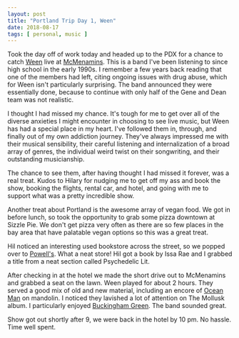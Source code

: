 ```yaml
---
layout: post
title: "Portland Trip Day 1, Ween"
date: 2018-08-17
tags: [ personal, music ]
---
```


Took the day off of work today and headed up to the PDX for a chance to catch
[Ween](https://en.wikipedia.org/wiki/Ween) live at
[McMenamins](https://edgefieldconcerts.com/). This is a band I've been listening
to since high school in the early 1990s. I remember a few years back reading
that one of the members had left, citing ongoing issues with drug abuse, which
for Ween isn't particularly surprising. The band announced they were
essentially done, because to continue with only half of the Gene and Dean team
was not realistic.

I thought I had missed my chance. It's tough for me to get over all of the
diverse anxieties I might encounter in choosing to see live music, but Ween has
had a special place in my heart. I've followed them in, through, and finally
out of my own addiction journey. They've always impressed me with their musical
sensibility, their careful listening and internalization of a broad array of
genres, the individual weird twist on their songwriting, and their outstanding
musicianship.

The chance to see them, after having thought I had missed it forever, was a
real treat. Kudos to Hilary for nudging me to get off my ass and book the show,
booking the flights, rental car, and hotel, and going with me to support what
was a pretty incredible show.

Another treat about Portland is the awesome array of vegan food. We got in
before lunch, so took the opportunity to grab some pizza downtown at Sizzle
Pie. We don't get pizza very often as there are so few places in the bay area
that have palatable vegan options so this was a great treat.

Hil noticed an interesting used bookstore across the street, so we popped over
to [Powell's](http://www.powells.com/). What a neat store! Hil got a book by
Issa Rae and I grabbed a title from a neat section called Psychedelic Lit.

After checking in at the hotel we made the short drive out to McMenamins
and grabbed a seat on the lawn. Ween played for about 2 hours. They served
a good mix of old and new material, including an encore of
[Ocean Man](https://www.youtube.com/watch?v=cs926AIL-ck) on mandolin. I noticed
they lavished a lot of attention on The Mollusk album. I particularly enjoyed
[Buckingham Green](https://www.youtube.com/watch?v=YBDluMsYN4c). The band
sounded great.

Show got out shortly after 9, we were back in the hotel by 10 pm. No hassle.
Time well spent.

